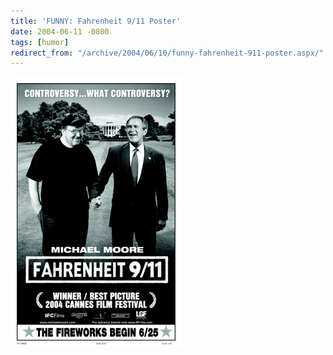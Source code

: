 ```yaml
---
title: 'FUNNY: Fahrenheit 9/11 Poster'
date: 2004-06-11 -0800
tags: [humor]
redirect_from: "/archive/2004/06/10/funny-fahrenheit-911-poster.aspx/"
---
```


![Michael Moore and George Bush Jr   ](/images/mooreAndBush.jpg)

